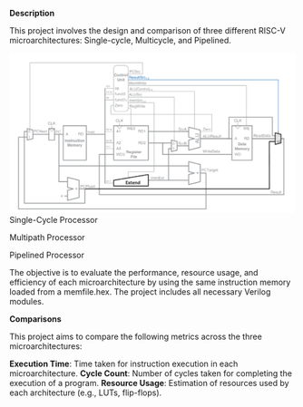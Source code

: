 **Description**

This project involves the design and comparison of three different RISC-V microarchitectures: Single-cycle, Multicycle, and Pipelined.

![Single-Cycle Microarchitecture](images/Single-cycle_Processor.png)
Single-Cycle Processor


Multipath Processor


Pipelined Processor

The objective is to evaluate the performance, resource usage, and efficiency of each microarchitecture by using the same instruction memory loaded from a memfile.hex.
The project includes all necessary Verilog modules.

**Comparisons**

This project aims to compare the following metrics across the three microarchitectures:

  **Execution Time**: Time taken for instruction execution in each microarchitecture.
  **Cycle Count**: Number of cycles taken for completing the execution of a program.
  **Resource Usage**: Estimation of resources used by each architecture (e.g., LUTs, flip-flops).

